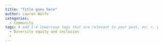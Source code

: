 ```yaml
---
title: "Title goes here"
author: Lauren Wolfe
categories:
  - Community
tags: # add 1-4 lowercase tags that are relevant to your post, ex: r, python, genomics, workflows
  - Diversity equity and inclusion
  - 
---
```

